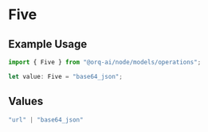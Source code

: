 # Five

## Example Usage

```typescript
import { Five } from "@orq-ai/node/models/operations";

let value: Five = "base64_json";
```

## Values

```typescript
"url" | "base64_json"
```